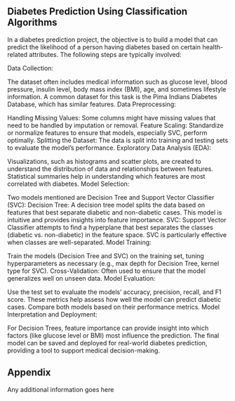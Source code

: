 
## Diabetes Prediction Using Classification Algorithms

In a diabetes prediction project, the objective is to build a model that can predict the likelihood of a person having diabetes based on certain health-related attributes. The following steps are typically involved:

Data Collection:

The dataset often includes medical information such as glucose level, blood pressure, insulin level, body mass index (BMI), age, and sometimes lifestyle information.
A common dataset for this task is the Pima Indians Diabetes Database, which has similar features.
Data Preprocessing:

Handling Missing Values: Some columns might have missing values that need to be handled by imputation or removal.
Feature Scaling: Standardize or normalize features to ensure that models, especially SVC, perform optimally.
Splitting the Dataset: The data is split into training and testing sets to evaluate the model’s performance.
Exploratory Data Analysis (EDA):

Visualizations, such as histograms and scatter plots, are created to understand the distribution of data and relationships between features.
Statistical summaries help in understanding which features are most correlated with diabetes.
Model Selection:

Two models mentioned are Decision Tree and Support Vector Classifier (SVC):
Decision Tree: A decision tree model splits the data based on features that best separate diabetic and non-diabetic cases. This model is intuitive and provides insights into feature importance.
SVC: Support Vector Classifier attempts to find a hyperplane that best separates the classes (diabetic vs. non-diabetic) in the feature space. SVC is particularly effective when classes are well-separated.
Model Training:

Train the models (Decision Tree and SVC) on the training set, tuning hyperparameters as necessary (e.g., max depth for Decision Tree, kernel type for SVC).
Cross-Validation: Often used to ensure that the model generalizes well on unseen data.
Model Evaluation:

Use the test set to evaluate the models’ accuracy, precision, recall, and F1 score. These metrics help assess how well the model can predict diabetic cases.
Compare both models based on their performance metrics.
Model Interpretation and Deployment:

For Decision Trees, feature importance can provide insight into which factors (like glucose level or BMI) most influence the prediction.
The final model can be saved and deployed for real-world diabetes prediction, providing a tool to support medical decision-making.
## Appendix

Any additional information goes here

